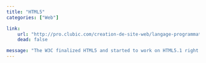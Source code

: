 ```yaml
---
title: "HTML5"
categories: ["Web"]

link:
    url: "http://pro.clubic.com/creation-de-site-web/langage-programmation/html-5/actualite-531534-w3c-finalise-html5-coup-envoi-5-1.html"
    dead: false

message: "The W3C finalized HTML5 and started to work on HTML5.1 right away."
---
```

